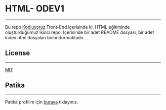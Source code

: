 <h1>HTML- ODEV1</h1>

---

Bu repo [Kodluyoruz](hptts://kodluyoruz.org) Front-End içerisinde ki, HTML eğitiminde oluşturduğumuz ikinci repo. İçerisinde bir adet README dosyası, bir adet index.html dosyaları bulundurmaktadır.

<h2>License</h2>

---

[MIT](https://opensource.org/license/mit/)

<H2>Patika</h2>

---

Patika profilim için [buraya](https://app.patika.dev/bugratem) tıklayınız.
